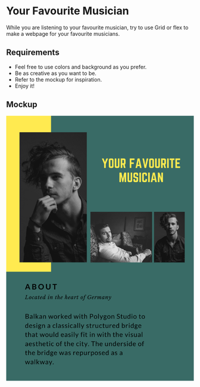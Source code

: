 # Your Favourite Musician

While you are listening to your favourite musician, try to use Grid or flex to make a webpage for your favourite musicians.

## Requirements

- Feel free to use colors and background as you prefer.
- Be as creative as you want to be.
- Refer to the mockup for inspiration.
- Enjoy it!

## Mockup

![](mockup.png)
